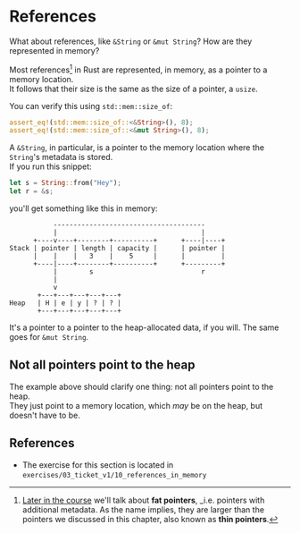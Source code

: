 # References

What about references, like `&String` or `&mut String`? How are they represented in memory?

Most references[^fat] in Rust are represented, in memory, as a pointer to a memory location.  
It follows that their size is the same as the size of a pointer, a `usize`.

You can verify this using `std::mem::size_of`:

```rust
assert_eq!(std::mem::size_of::<&String>(), 8);
assert_eq!(std::mem::size_of::<&mut String>(), 8);
```

A `&String`, in particular, is a pointer to the memory location where the `String`'s metadata is stored.  
If you run this snippet:

```rust
let s = String::from("Hey");
let r = &s;
```

you'll get something like this in memory:

```
           --------------------------------------
           |                                    |         
      +----v----+--------+----------+      +----|----+
Stack | pointer | length | capacity |      | pointer |
      |    |    |   3    |    5     |      |         |
      +----|----+--------+----------+      +---------+
           |        s                           r
           |       
           v       
       +---+---+---+---+---+
Heap   | H | e | y | ? | ? |
       +---+---+---+---+---+
```

It's a pointer to a pointer to the heap-allocated data, if you will.
The same goes for `&mut String`. 

## Not all pointers point to the heap

The example above should clarify one thing: not all pointers point to the heap.  
They just point to a memory location, which _may_ be on the heap, but doesn't have to be.

## References

- The exercise for this section is located in `exercises/03_ticket_v1/10_references_in_memory`

[^fat]: [Later in the course](../04_traits/05_str_slice) we'll talk about **fat pointers**,
_i.e. pointers with additional metadata. As the name implies, they are larger than
the pointers we discussed in this chapter, also known as **thin pointers**.
